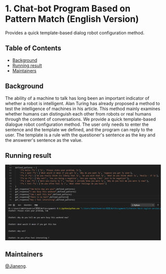 # 1. Chat-bot Program Based on Pattern Match (English Version)
Provides a quick template-based dialog robot configuration method.

## Table of Contents
- [Background](#background)
- [Running result](#running-result2)
- [Maintainers](#maintainers)

## Background
The ability of a machine to talk has long been an important indicator of whether a robot is intelligent. Alan Turing has already proposed a method to test the intelligence of machines in his article. This method mainly examines whether humans can distinguish each other from robots or real humans through the content of conversations.
We provide a quick template-based dialogue robot configuration method. The user only needs to enter the sentence and the template we defined, and the program can reply to the user. The template is a rule with the questioner's sentence as the key and the answerer's sentence as the value.

## Running result
<p align="center">
<img src="https://github.com/jianengli/NLP-learning/blob/master/Lab2/Result2.png"/>
</p>

## Maintainers
[@Jianeng](https://github.com/jianengli).

